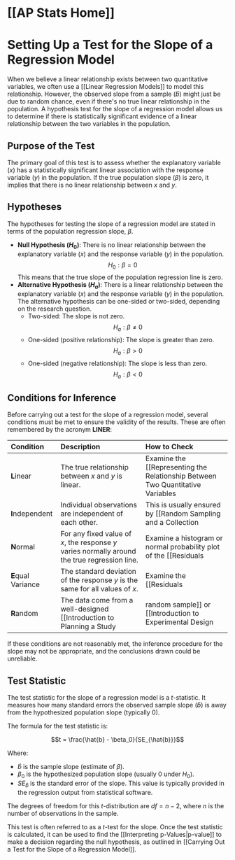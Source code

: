 # [[AP Stats Home]]
# Setting Up a Test for the Slope of a Regression Model

When we believe a linear relationship exists between two quantitative variables, we often use a [[Linear Regression Models]] to model this relationship. However, the observed slope from a sample ($\hat{b}$) might just be due to random chance, even if there's no true linear relationship in the population. A hypothesis test for the slope of a regression model allows us to determine if there is statistically significant evidence of a linear relationship between the two variables in the population.

## Purpose of the Test

The primary goal of this test is to assess whether the explanatory variable ($x$) has a statistically significant linear association with the response variable ($y$) in the population. If the true population slope ($\beta$) is zero, it implies that there is no linear relationship between $x$ and $y$.

## Hypotheses

The hypotheses for testing the slope of a regression model are stated in terms of the population regression slope, $\beta$.

*   **Null Hypothesis ($H_0$)**: There is no linear relationship between the explanatory variable ($x$) and the response variable ($y$) in the population.
    $$H_0: \beta = 0$$
    This means that the true slope of the population regression line is zero.
*   **Alternative Hypothesis ($H_a$)**: There is a linear relationship between the explanatory variable ($x$) and the response variable ($y$) in the population. The alternative hypothesis can be one-sided or two-sided, depending on the research question.
    *   Two-sided: The slope is not zero.
        $$H_a: \beta \neq 0$$
    *   One-sided (positive relationship): The slope is greater than zero.
        $$H_a: \beta > 0$$
    *   One-sided (negative relationship): The slope is less than zero.
        $$H_a: \beta < 0$$

## Conditions for Inference

Before carrying out a test for the slope of a regression model, several conditions must be met to ensure the validity of the results. These are often remembered by the acronym **LINER**:

| Condition | Description | How to Check |
| :-------- | :---------- | :----------- |
| **L**inear | The true relationship between $x$ and $y$ is linear. | Examine the [[Representing the Relationship Between Two Quantitative Variables|scatterplot]] of the data for linearity. A [[Residuals|residual plot]] should show no obvious pattern. |
| **I**ndependent | Individual observations are independent of each other. | This is usually ensured by [[Random Sampling and a Collection|random sampling]] or [[Introduction to Experimental Design|random assignment]]. If sampling without replacement, check the $10\%$ condition: sample size $n \le 0.10 \times$ population size. |
| **N**ormal | For any fixed value of $x$, the response $y$ varies normally around the true regression line. | Examine a histogram or normal probability plot of the [[Residuals|residuals]]. It should appear approximately normal. Large sample sizes can sometimes mitigate minor departures due to the [[The Central Limit Theorem|Central Limit Theorem]]. |
| **E**qual Variance | The standard deviation of the response $y$ is the same for all values of $x$. | Examine the [[Residuals|residual plot]]. The spread of the residuals should be roughly constant across all predicted values ($\hat{y}$) or values of $x$. |
| **R**andom | The data come from a well-designed [[Introduction to Planning a Study|random sample]] or [[Introduction to Experimental Design|randomized experiment]]. | State how the data were collected and confirm it was random. |

If these conditions are not reasonably met, the inference procedure for the slope may not be appropriate, and the conclusions drawn could be unreliable.

## Test Statistic

The test statistic for the slope of a regression model is a $t$-statistic. It measures how many standard errors the observed sample slope ($\hat{b}$) is away from the hypothesized population slope (typically 0).

The formula for the test statistic is:

$$t = \frac{\hat{b} - \beta_0}{SE_{\hat{b}}}$$

Where:
*   $\hat{b}$ is the sample slope (estimate of $\beta$).
*   $\beta_0$ is the hypothesized population slope (usually 0 under $H_0$).
*   $SE_{\hat{b}}$ is the standard error of the slope. This value is typically provided in the regression output from statistical software.

The degrees of freedom for this $t$-distribution are $df = n - 2$, where $n$ is the number of observations in the sample.

This test is often referred to as a $t$-test for the slope. Once the test statistic is calculated, it can be used to find the [[Interpreting p-Values|p-value]] to make a decision regarding the null hypothesis, as outlined in [[Carrying Out a Test for the Slope of a Regression Model]].
